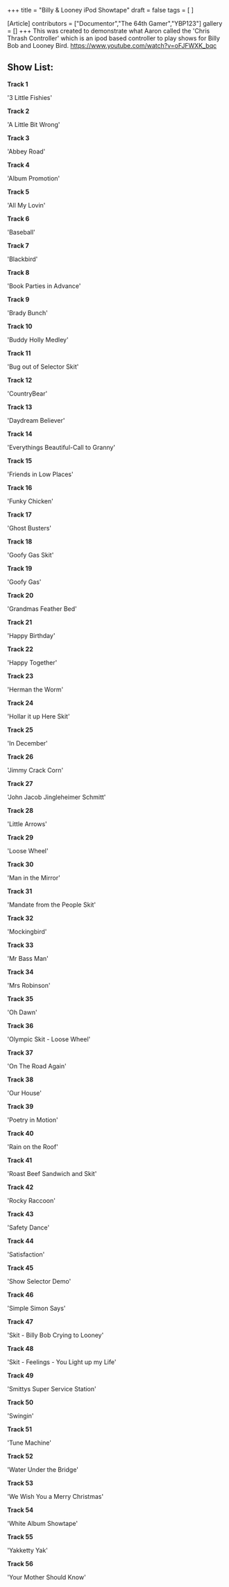 +++
title = "Billy & Looney iPod Showtape"
draft = false
tags = [ ]

[Article]
contributors = ["Documentor","The 64th Gamer","YBP123"]
gallery = []
+++
This was created to demonstrate what Aaron called the 'Chris Thrash Controller' which is an ipod based controller to play shows for Billy Bob and Looney Bird. <ref>https://www.youtube.com/watch?v=oFJFWXK_bqc</ref>

##  Show List: ## 
**Track 1** 

'3 Little Fishies'

**Track 2** 

'A Little Bit Wrong'

**Track 3** 

'Abbey Road'

**Track 4** 

'Album Promotion'

**Track 5**

'All My Lovin'

**Track 6**

'Baseball'

**Track 7**

'Blackbird'

**Track 8**

'Book Parties in Advance'

**Track 9**

'Brady Bunch'

**Track 10**

'Buddy Holly Medley'

**Track 11**

'Bug out of Selector Skit'

**Track 12**

'CountryBear'

**Track 13**

'Daydream Believer'

**Track 14**

'Everythings Beautiful-Call to Granny'

**Track 15**

'Friends in Low Places'

**Track 16**

'Funky Chicken'

**Track 17**

'Ghost Busters'

**Track 18**

'Goofy Gas Skit'

**Track 19**

'Goofy Gas'

**Track 20**

'Grandmas Feather Bed'

**Track 21**

'Happy Birthday'

**Track 22**

'Happy Together'

**Track 23**

'Herman the Worm'

**Track 24**

'Hollar it up Here Skit'

**Track 25**

'In December'

**Track 26**

'Jimmy Crack Corn'

**Track 27**

'John Jacob Jingleheimer Schmitt'

**Track 28**

'Little Arrows'

**Track 29**

'Loose Wheel'

**Track 30**

'Man in the Mirror'

**Track 31**

'Mandate from the People Skit'

**Track 32**

'Mockingbird'

**Track 33**

'Mr Bass Man'

**Track 34**

'Mrs Robinson'

**Track 35**

'Oh Dawn'

**Track 36**

'Olympic Skit - Loose Wheel'

**Track 37**

'On The Road Again'

**Track 38**

'Our House'

**Track 39**

'Poetry in Motion'

**Track 40**

'Rain on the Roof'

**Track 41**

'Roast Beef Sandwich and Skit'

**Track 42**

'Rocky Raccoon'

**Track 43**

'Safety Dance'

**Track 44** 

'Satisfaction'

**Track 45**

'Show Selector Demo'

**Track 46**

'Simple Simon Says'

**Track 47**

'Skit - Billy Bob Crying to Looney'

**Track 48**

'Skit - Feelings - You Light up my Life'

**Track 49**

'Smittys Super Service Station'

**Track 50**

'Swingin'

**Track 51**

'Tune Machine'

**Track 52**

'Water Under the Bridge'

**Track 53**

'We Wish You a Merry Christmas'

**Track 54**

'White Album Showtape'

**Track 55**

'Yakketty Yak'

**Track 56**

'Your Mother Should Know'